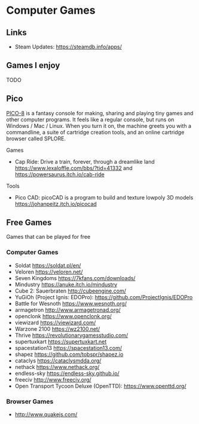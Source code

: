 # Computer Games

## Links

- Steam Updates: <https://steamdb.info/apps/>

## Games I enjoy

TODO

## Pico

[PICO-8](https://www.lexaloffle.com/) is a fantasy console for making, sharing and playing tiny games and other computer programs. It feels like a regular console, but runs on Windows / Mac / Linux. When you turn it on, the machine greets you with a commandline, a suite of cartridge creation tools, and an online cartridge browser called SPLORE.

Games

- Cap Ride: Drive a train, forever, through a dreamlike land <https://www.lexaloffle.com/bbs/?tid=41332> and <https://powersaurus.itch.io/cab-ride>

Tools

- Pico CAD: picoCAD is a program to build and texture lowpoly 3D models <https://johanpeitz.itch.io/picocad>

## Free Games

Games that can be played for free

### Computer Games

- Soldat <https://soldat.pl/en/>
- Veloren <https://veloren.net/>
- Seven Kingdoms <https://7kfans.com/downloads/>
- Mindustry <https://anuke.itch.io/mindustry>
- Cube 2: Sauerbraten <http://cubeengine.com/>
- YuGiOh (Project Ignis: EDOPro): <https://github.com/ProjectIgnis/EDOPro>
- Battle for Wesnoth <https://www.wesnoth.org/>
- armagetron <http://www.armagetronad.org/>
- openclonk <https://www.openclonk.org/>
- viewizard <https://viewizard.com/>
- Warzone 2100 <https://wz2100.net/>
- Thrive <https://revolutionarygamesstudio.com/>
- supertuxkart <https://supertuxkart.net>
- spacestation13 <https://spacestation13.com/>
- shapez <https://github.com/tobspr/shapez.io>
- cataclys <https://cataclysmdda.org/>
- nethack <https://www.nethack.org/>
- endless-sky <https://endless-sky.github.io/>
- freeciv <http://www.freeciv.org/>
- Open Transport Tycoon Deluxe (OpenTTD): <https://www.openttd.org/>

### Browser Games

- <http://www.quakejs.com/>
